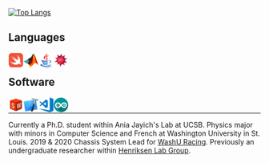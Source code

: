 [![Top
Langs](https://github-readme-stats-jmahlers.vercel.app/api/top-langs/?username=jmahlers&layout=compact&langs_count=9&cache_seconds=5000&hide=jupyter%20notebook%2CLimbo)](https://github.com/anuraghazra/github-readme-stats)

## Languages

<a href="https://github.com/jmahlers/TelemetryApp">
    <img align="left" alt="Swift" width="30" height="30"
        src="swift.png" />
</a>
<a href="https://github.com/jmahlers/TS-Optimization-Suite-2019">
<img align="left" alt="MatLAB" width="30" height="30" src="matlab.png" />
</a>
 <img align="left" alt="Java" width="30" height="30" src="java.png" />
<a href="https://www.wolfram.com/mathematica/">
    <img align="left" alt="Mathematica" width="30" height="30"
    src="mathematica.png" />
</a>

&nbsp;

## Software

<a href="https://sae.wustl.edu/">
<img align="left" alt="Solidworks" width="30" height="30" src="solidworks.png" />
</a>
<a href="https://github.com/jmahlers/TelemetryApp">
<img align="left" alt="Xcode" width="30" height="30" src="xcode.png" />
</a>
<img align="left" alt="Visual Studio Code" width="30" height="30" src="visual-studio-code.png" />
<img align="left" alt="Arduino" width="30" height="30" src="arduino.png" />


&nbsp;

---
Currently a Ph.D. student within Ania Jayich's Lab at UCSB. Physics major with minors in Computer Science and French at Washington University in St. Louis. 2019 & 2020 Chassis System Lead for <a href="https://sae.wustl.edu/"> WashU Racing</a>. Previously an undergraduate researcher within <a href="https://web.physics.wustl.edu/henriksen/">Henriksen Lab Group</a>.
